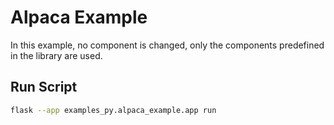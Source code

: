 # Alpaca Example

In this example, no component is changed, only the components predefined in the library are used.

## Run Script

```sh
flask --app examples_py.alpaca_example.app run
```
